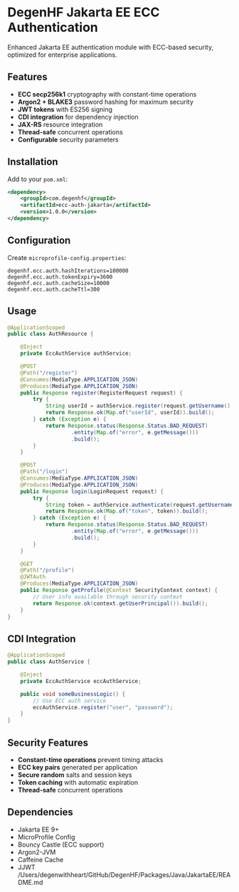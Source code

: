 # DegenHF Jakarta EE ECC Authentication

Enhanced Jakarta EE authentication module with ECC-based security, optimized for enterprise applications.

## Features

- **ECC secp256k1** cryptography with constant-time operations
- **Argon2 + BLAKE3** password hashing for maximum security
- **JWT tokens** with ES256 signing
- **CDI integration** for dependency injection
- **JAX-RS** resource integration
- **Thread-safe** concurrent operations
- **Configurable** security parameters

## Installation

Add to your `pom.xml`:

```xml
<dependency>
    <groupId>com.degenhf</groupId>
    <artifactId>ecc-auth-jakarta</artifactId>
    <version>1.0.0</version>
</dependency>
```

## Configuration

Create `microprofile-config.properties`:

```properties
degenhf.ecc.auth.hashIterations=100000
degenhf.ecc.auth.tokenExpiry=3600
degenhf.ecc.auth.cacheSize=10000
degenhf.ecc.auth.cacheTtl=300
```

## Usage

```java
@ApplicationScoped
public class AuthResource {

    @Inject
    private EccAuthService authService;

    @POST
    @Path("/register")
    @Consumes(MediaType.APPLICATION_JSON)
    @Produces(MediaType.APPLICATION_JSON)
    public Response register(RegisterRequest request) {
        try {
            String userId = authService.register(request.getUsername(), request.getPassword());
            return Response.ok(Map.of("userId", userId)).build();
        } catch (Exception e) {
            return Response.status(Response.Status.BAD_REQUEST)
                    .entity(Map.of("error", e.getMessage()))
                    .build();
        }
    }

    @POST
    @Path("/login")
    @Consumes(MediaType.APPLICATION_JSON)
    @Produces(MediaType.APPLICATION_JSON)
    public Response login(LoginRequest request) {
        try {
            String token = authService.authenticate(request.getUsername(), request.getPassword());
            return Response.ok(Map.of("token", token)).build();
        } catch (Exception e) {
            return Response.status(Response.Status.BAD_REQUEST)
                    .entity(Map.of("error", e.getMessage()))
                    .build();
        }
    }

    @GET
    @Path("/profile")
    @JWTAuth
    @Produces(MediaType.APPLICATION_JSON)
    public Response getProfile(@Context SecurityContext context) {
        // User info available through security context
        return Response.ok(context.getUserPrincipal()).build();
    }
}
```

## CDI Integration

```java
@ApplicationScoped
public class AuthService {

    @Inject
    private EccAuthService eccAuthService;

    public void someBusinessLogic() {
        // Use ECC auth service
        eccAuthService.register("user", "password");
    }
}
```

## Security Features

- **Constant-time operations** prevent timing attacks
- **ECC key pairs** generated per application
- **Secure random** salts and session keys
- **Token caching** with automatic expiration
- **Thread-safe** concurrent operations

## Dependencies

- Jakarta EE 9+
- MicroProfile Config
- Bouncy Castle (ECC support)
- Argon2-JVM
- Caffeine Cache
- JJWT</content>
<parameter name="filePath">/Users/degenwithheart/GitHub/DegenHF/Packages/Java/JakartaEE/README.md